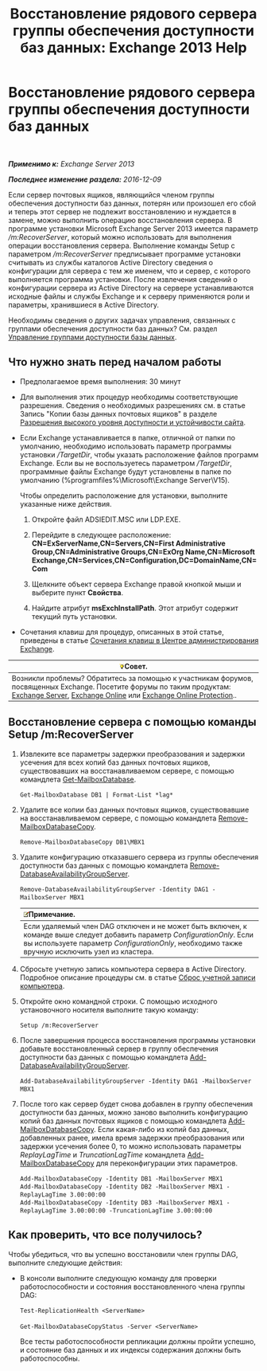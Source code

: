 ﻿---
title: 'Восстановление рядового сервера группы обеспечения доступности баз данных: Exchange 2013 Help'
TOCTitle: Восстановление рядового сервера группы обеспечения доступности баз данных
ms:assetid: eccd8f61-9706-4bb7-a62a-ec7c166f8019
ms:mtpsurl: https://technet.microsoft.com/ru-ru/library/Dd638206(v=EXCHG.150)
ms:contentKeyID: 50489443
ms.date: 04/30/2018
mtps_version: v=EXCHG.150
ms.translationtype: HT
---

# Восстановление рядового сервера группы обеспечения доступности баз данных

 

_**Применимо к:** Exchange Server 2013_

_**Последнее изменение раздела:** 2016-12-09_

Если сервер почтовых ящиков, являющийся членом группы обеспечения доступности баз данных, потерян или произошел его сбой и теперь этот сервер не подлежит восстановлению и нуждается в замене, можно выполнить операцию восстановления сервера. В программе установки Microsoft Exchange Server 2013 имеется параметр */m:RecoverServer*, который можно использовать для выполнения операции восстановления сервера. Выполнение команды Setup с параметром */m:RecoverServer* предписывает программе установки считывать из службы каталогов Active Directory сведения о конфигурации для сервера с тем же именем, что и сервер, с которого выполняется программа установки. После извлечения сведений о конфигурации сервера из Active Directory на сервере устанавливаются исходные файлы и службы Exchange и к серверу применяются роли и параметры, хранившиеся в Active Directory.

Необходимы сведения о других задачах управления, связанных с группами обеспечения доступности баз данных? См. раздел [Управление группами доступности базы данных](managing-database-availability-groups-exchange-2013-help.md).

## Что нужно знать перед началом работы

  - Предполагаемое время выполнения: 30 минут

  - Для выполнения этих процедур необходимы соответствующие разрешения. Сведения о необходимых разрешениях см. в статье Запись "Копии базы данных почтовых ящиков" в разделе [Разрешения высокого уровня доступности и устойчивости сайта](high-availability-and-site-resilience-permissions-exchange-2013-help.md).

  - Если Exchange устанавливается в папке, отличной от папки по умолчанию, необходимо использовать параметр программы установки */TargetDir*, чтобы указать расположение файлов программ Exchange. Если вы не воспользуетесь параметром */TargetDir*, программные файлы Exchange будут установлены в папке по умолчанию (%programfiles%\\Microsoft\\Exchange Server\\V15).
    
    Чтобы определить расположение для установки, выполните указанные ниже действия.
    
    1.  Откройте файл ADSIEDIT.MSC или LDP.EXE.
    
    2.  Перейдите в следующее расположение: **CN=ExServerName,CN=Servers,CN=First Administrative Group,CN=Administrative Groups,CN=ExOrg Name,CN=Microsoft Exchange,CN=Services,CN=Configuration,DC=DomainName,CN=Com**
    
    3.  Щелкните объект сервера Exchange правой кнопкой мыши и выберите пункт **Свойства**.
    
    4.  Найдите атрибут **msExchInstallPath**. Этот атрибут содержит текущий путь установки.

  - Сочетания клавиш для процедур, описанных в этой статье, приведены в статье [Сочетания клавиш в Центре администрирования Exchange](keyboard-shortcuts-in-the-exchange-admin-center-exchange-online-protection-help.md).

<table>
<thead>
<tr class="header">
<th><img src="images/Bb124558.tip(EXCHG.150).gif" title="Совет" alt="Совет" />Совет.</th>
</tr>
</thead>
<tbody>
<tr class="odd">
<td>Возникли проблемы? Обратитесь за помощью к участникам форумов, посвященных Exchange. Посетите форумы по таким продуктам: <a href="https://go.microsoft.com/fwlink/p/?linkid=60612">Exchange Server</a>, <a href="https://go.microsoft.com/fwlink/p/?linkid=267542">Exchange Online</a> или <a href="https://go.microsoft.com/fwlink/p/?linkid=285351">Exchange Online Protection</a>..</td>
</tr>
</tbody>
</table>


## Восстановление сервера с помощью команды Setup /m:RecoverServer

1.  Извлеките все параметры задержки преобразования и задержки усечения для всех копий баз данных почтовых ящиков, существовавших на восстанавливаемом сервере, с помощью командлета [Get-MailboxDatabase](https://technet.microsoft.com/ru-ru/library/bb124924\(v=exchg.150\)).
    
        Get-MailboxDatabase DB1 | Format-List *lag*

2.  Удалите все копии баз данных почтовых ящиков, существовавшие на восстанавливаемом сервере, с помощью командлета [Remove-MailboxDatabaseCopy](https://technet.microsoft.com/ru-ru/library/dd335119\(v=exchg.150\)).
    
        Remove-MailboxDatabaseCopy DB1\MBX1

3.  Удалите конфигурацию отказавшего сервера из группы обеспечения доступности баз данных с помощью командлета [Remove-DatabaseAvailabilityGroupServer](https://technet.microsoft.com/ru-ru/library/dd297956\(v=exchg.150\)).
    
        Remove-DatabaseAvailabilityGroupServer -Identity DAG1 -MailboxServer MBX1
    
    <table>
    <thead>
    <tr class="header">
    <th><img src="images/JJ126620.note(EXCHG.150).gif" title="Примечание" alt="Примечание" />Примечание.</th>
    </tr>
    </thead>
    <tbody>
    <tr class="odd">
    <td>Если удаляемый член DAG отключен и не может быть включен, к команде выше следует добавить параметр <em>ConfigurationOnly</em>. Если вы используете параметр <em>ConfigurationOnly</em>, необходимо также вручную исключить узел из кластера.</td>
    </tr>
    </tbody>
    </table>


4.  Сбросьте учетную запись компьютера сервера в Active Directory. Подробное описание процедуры см. в статье [Сброс учетной записи компьютера](http://go.microsoft.com/fwlink/p/?linkid=167188).

5.  Откройте окно командной строки. С помощью исходного установочного носителя выполните такую команду:
    
        Setup /m:RecoverServer

6.  После завершения процесса восстановления программы установки добавьте восстановленный сервер в группу обеспечения доступности баз данных с помощью командлета [Add-DatabaseAvailabilityGroupServer](https://technet.microsoft.com/ru-ru/library/dd298049\(v=exchg.150\)).
    
        Add-DatabaseAvailabilityGroupServer -Identity DAG1 -MailboxServer MBX1

7.  После того как сервер будет снова добавлен в группу обеспечения доступности баз данных, можно заново выполнить конфигурацию копий баз данных почтовых ящиков с помощью командлета [Add-MailboxDatabaseCopy](https://technet.microsoft.com/ru-ru/library/dd298105\(v=exchg.150\)). Если какая-либо из копий баз данных, добавленных ранее, имела время задержки преобразования или задержки усечения более 0, то можно использовать параметры *ReplayLagTime* и *TruncationLagTime* командлета [Add-MailboxDatabaseCopy](https://technet.microsoft.com/ru-ru/library/dd298105\(v=exchg.150\)) для переконфигурации этих параметров.
    
        Add-MailboxDatabaseCopy -Identity DB1 -MailboxServer MBX1
        Add-MailboxDatabaseCopy -Identity DB2 -MailboxServer MBX1 -ReplayLagTime 3.00:00:00
        Add-MailboxDatabaseCopy -Identity DB3 -MailboxServer MBX1 -ReplayLagTime 3.00:00:00 -TruncationLagTime 3.00:00:00

## Как проверить, что все получилось?

Чтобы убедиться, что вы успешно восстановили член группы DAG, выполните следующие действия:

  - В консоли выполните следующую команду для проверки работоспособности и состояния восстановленного члена группы DAG:
    
        Test-ReplicationHealth <ServerName>
    
        Get-MailboxDatabaseCopyStatus -Server <ServerName>
    
    Все тесты работоспособности репликации должны пройти успешно, и состояние баз данных и их индексы содержания должны быть работоспособны.

